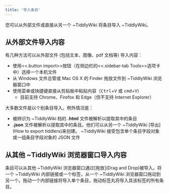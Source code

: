 ```yaml
---
title: '导入条目'
---
```


您可以从外部文件或直接从另一个 ~TiddlyWiki 将条目导入 ~TiddlyWiki。

## 从外部文件导入内容

有几种方法可以从外部文件 (包括文本、图像、pdf 文档等) 导入内容︰

* 使用<<.button import>>按钮（在侧边栏的<<.sidebar-tab Tools>>选项卡中）选择一个本机文件
* 从 Windows 文件总管或 Mac OS X 的 Finder 拖放文件到 ~TiddlyWiki 浏览器窗口中
* 使用菜单或快捷键直接从剪贴板中粘贴内容（<kbd>Ctrl</kbd>+<kbd>V</kbd> 或 <kbd>cmd</kbd>+<kbd>V</kbd>）
    * 目前支持 Chrome、Firefox 和 Edge（但不支持 Internet Explorer）

大多数文件是以个别条目导入。例外情况是：

* 被辨识为 ~TiddlyWiki 档的 **.html** 文件被解析以提取其中的条目
* **.json** 文件被解析以提取其中的条目。他们可以从另一个 ~TiddlyWiki [导出](How to export tiddlers)来创建。 ~TiddlyWiki 接受包含单个条目字段对象或一组条目字段对象的 JSON 文件

## 从其他 ~TiddlyWiki 浏览器窗口导入内容

条目可以从其他 ~TiddlyWiki 浏览器窗口通过[拖放](Drag and Drop)被导入。将一个 ~TiddlyWiki 内部链接或一个标签，从一个 ~TiddlyWiki 浏览器窗口拖动到另一个。拖动一个内部链接将导入单个条目，拖动标签丸将导入具该标签的所有条目。

